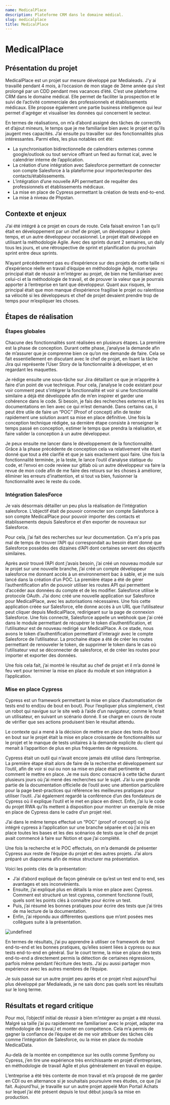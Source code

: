 ```yaml
---
name: MedicalPlace
description: Plateforme CRM dans le domaine médical.
slug: medicalplace
title: MedicalPlace
---
```


# MedicalPlace

## Présentation du projet

MedicalPlace est un projet sur mesure développé par Medialeads. J’y ai travaillé pendant 4 mois, à l’occasion de mon stage de 3ème année qui s’est prolongé par un CDD pendant mes vacances d’été. C’est une plateforme CRM dans le domaine médical. Elle permet de faciliter la prospection et le suivi de l’activité commerciale des professionnels et établissements médicaux. Elle propose également une partie business intelligence qui leur permet d'agréger et visualiser les données qui concernent le secteur.

En termes de réalisations, on m’a d’abord assigné des tâches de correctifs et d’ajout mineurs, le temps que je me familiarise bien avec le projet et qu’ils jaugent mes capacités. J’ai ensuite pu travailler sur des fonctionnalités plus intéressantes. Parmi elles, les plus notables ont été: 

- La synchronisation bidirectionnelle de calendriers externes comme google/outlook ou tout service offrant un feed au format ical, avec le calendrier interne de l’application.
- La création d’une intégration avec Salesforce permettant de connecter son compte Salesforce à la plateforme pour importer/exporter des contacts/établissements.
- L’intégration d’une nouvelle API permettant de requêter des professionnels et établissements médicaux.
- La mise en place de Cypress permettant la création de tests end-to-end.
- La mise à niveau de Phpstan.

## Contexte et enjeux

J’ai été intégré à ce projet en cours de route. Cela faisait environ 1 an qu’il était en développement par un chef de projet, un développeur à plein temps, et un autre développeur occasionnel. Le projet était développé en utilisant la méthodologie Agile. Avec des sprints durant 2 semaines, un daily tous les jours, et une rétrospective de sprint et planification du prochain sprint entre deux sprints.

N’ayant précédemment pas eu d’expérience sur des projets de cette taille ni d’expérience réelle en travail d’équipe en méthodologie Agile, mon enjeu principal était de réussir à m’intégrer au projet, de bien me familiariser avec celui-ci et la méthodologie de travail, et de prouver la valeur que je pourrais apporter à l’entreprise en tant que développeur. Quant aux risques, le principal était que mon manque d’expérience fragilise le projet ou ralentisse sa vélocité si les développeurs et chef de projet devaient prendre trop de temps pour m’expliquer les choses.

## Étapes de réalisation

### Étapes globales

Chacune des fonctionnalités sont réalisées en plusieurs étapes. La première est la phase de conception. Durant cette phase, j’analyse la demande afin de m’assurer que je comprenne bien ce qu’on me demande de faire. Cela se fait essentiellement en discutant avec le chef de projet, en lisant la tâche Jira qui représente l’User Story de la fonctionnalité à développer, et en regardant les maquettes.

Je rédige ensuite une sous-tâche sur Jira détaillant ce que je m’apprête à faire d’un point de vue technique. Pour cela, j’analyse le code existant pour voir comment peut s’intégrer la fonctionnalité et voir si une fonctionnalité similaire a déjà été développée afin de m’en inspirer et garder une cohérence dans le code. Si besoin, je fais des recherches externes et lis les documentations en lien avec ce qui m’est demandé. Dans certains cas, il peut être utile de faire un “POC” (Proof of concept) afin de tester rapidement une solution avant sa mise en place définitive. Une fois la conception technique rédigée, sa dernière étape consiste à renseigner le temps passé en conception, estimer le temps que prendra la réalisation, et faire valider la conception à un autre développeur.

Je peux ensuite me lancer dans le développement de la fonctionnalité. Grâce à la phase précédente de conception cela va relativement vite étant donné que tout a été clarifié et que je sais exactement quoi faire. Une fois la fonctionnalité terminée, je la teste, le lance l’outil d’analyse statique du code, et l’envoi en code review sur gitlab où un autre développeur va faire la revue de mon code afin de me faire des retours sur les choses à améliorer, éliminer les erreurs d'inattention, et si tout va bien, fusionner la fonctionnalité avec le reste du code.

### Intégration SalesForce

Je vais désormais détailler un peu plus la réalisation de l’intégration salesforce. L’objectif était de pouvoir connecter son compte Salesforce à son compte MedicalPlace pour pouvoir importer des contacts et établissements depuis Salesforce et d’en exporter de nouveaux sur Salesforce. 

Pour cela, j’ai fait des recherches sur leur documentation. Ça m'a pris pas mal de temps de trouver l’API qui correspondait au besoin étant donné que Salesforce possèdes des dizaines d’API dont certaines servent des objectifs similaires. 

Après avoir trouvé l’API dont j’avais besoin, j’ai créé un nouveau module sur le projet sur une nouvelle branche, j’ai créé un compte développeur salesforce me donnant accès à un environnement bac à sable, et je me suis lancé dans la création d’un POC. La première étape a été de gérer l’authentification afin de pouvoir utiliser les routes API qui permettent d’accéder aux données du compte et de les modifier. Salesforce utilise le protocole OAuth. J’ai donc créé une nouvelle application sur Salesforce pour MedicalPlace, avec les autorisations nécessaires. Une fois cette application créée sur Salesforce, elle donne accès à un URL que l’utilisateur peut cliquer depuis MedicalPlace, redirigeant sur la page de connexion Salesforce. Une fois connecté, Salesforce appelle un webhook que j’ai créé dans le module permettant de récupérer le token d’authentification, et l’utilisateur est de nouveau redirigé sur MedicalPlace. A ce stade, nous avons le token d’authentification permettant d'interagir avec le compte Salesforce de l’utilisateur. La prochaine étape a été de créer les routes permettant de renouveler le token, de supprimer le token dans le cas où l’utilisateur veut se déconnecter de salesforce, et de créer les routes pour importer et exporter des données.

Une fois cela fait, j’ai montré le résultat au chef de projet et il m’a donné le feu vert pour terminer la mise en place du module et son intégration à l’application.

### Mise en place Cypress

Cypress est un framework permettant la mise en place d’automatisation de tests end to end(ou de bout en bout). Pour l’expliquer plus simplement, c’est un robot qui navigue sur le site web à l’aide d’un navigateur, comme le ferait un utilisateur, en suivant un scénario donné. Il se charge en cours de route de vérifier que ses actions produisent bien le résultat attendu.

Le contexte qui a mené à la décision de mettre en place des tests de bout en bout sur le projet était la mise en place croissante de fonctionnalités sur le projet et le manque de tests unitaires à la demande explicite du client qui menait à l’apparition de plus en plus fréquentes de régressions.

Cypress était un outil qui n’avait encore jamais été utilisé dans l’entreprise. La première étape était alors de faire de la recherche et développement sur l’outil, afin de voir si oui ou non sa mise en place était pertinente et comment le mettre en place. Je me suis donc consacré à cette tâche durant plusieurs jours où j’ai mené des recherches sur le sujet. J’ai lu une grande partie de la documentation officielle de l’outil avec une attention particulière pour la page best-practices qui référence les meilleures pratiques pour utiliser l’outil. J’ai également regardé la conférence d’un des fondateurs de Cypress où il explique l’outil et le met en place en direct. Enfin, j’ai lu le code du projet RWA qu’ils mettent à disposition pour montrer un exemple de mise en place de Cypress dans le cadre d’un projet réel.

J’ai dans le même temps effectué un “POC” (proof of concept) où j’ai intégré cypress à l’application sur une branche séparée et où j’ai mis en place toutes les bases et les des scénarios de tests que le chef de projet avait commencé à faire sur Notion et que j’ai complété.

Une fois la recherche et le POC effectués, on m’a demandé de présenter Cypress aux reste de l’équipe du projet et des autres projets. J’ai alors préparé un diaporama afin de mieux structurer ma présentation.

Voici les points clés de la présentation:

- J’ai d’abord expliqué de façon générale ce qu’est un test end to end, ses avantages et ses inconvénients.
- Ensuite, j’ai expliqué plus en détails la mise en place avec Cypress. Comment est structuré un test cypress, comment fonctionne l’outil, quels sont les points clés à connaître pour écrire un test.
- Puis, j’ai résumé les bonnes pratiques pour écrire des tests que j’ai tirés de ma lecture de la documentation.
- Enfin, j’ai répondu aux différentes questions que m’ont posées mes collègues suite à la présentation.

![undefined](https://lh7-rt.googleusercontent.com/docsz/AD_4nXdpooYEbtI5mQXiO5N4qq9cjuQZHnt9ecsd_TzTn6xDaoRthVLMqPQbHpYzwnTG9SrMoAc6W6nA5qq5NHJ5zc4u7cjWC-TUUjUyfk-Pcf_GOiP51KAqChLDYY_LsTPmqwIPWgch?key=eS0VhAfWoDcA9yxcaUUJCAZ9)

En termes de résultats, j’ai pu apprendre à utiliser ce framework de test end-to-end et les bonnes pratiques, qu’elles soient liées à cypress ou aux tests end-to-end en général. Sur le court terme, la mise en place des tests end-to-end a directement permis la détection de certaines régressions, parfois même pendant l’écriture des tests. J’ai pu aussi partager mon expérience avec les autres membres de l’équipe.

Je suis passé sur un autre projet peu après et ce projet n’est aujourd’hui plus développé par Medialeads, je ne sais donc pas quels sont les résultats sur le long terme.

## Résultats et regard critique

Pour moi, l’objectif initial de réussir à bien m’intégrer au projet a été réussi. Malgré sa taille j’ai pu rapidement me familiariser avec le projet, adapter ma méthodologie de travai,l et monter en compétence. Cela m’a permis de gagner la confiance de l’équipe et de me voir attribuer des tâches clés comme l’intégration de Salesforce, ou la mise en place du module MedicalData.

Au-delà de la montée en compétence sur les outils comme Symfony ou Cypress, j’en tire une expérience très enrichissante en projet d’entreprises, en méthodologie de travail Agile et plus généralement en travail en équipe.

L’entreprise a été très contente de mon travail et m’a proposé de me garder en CDI ou en alternance si je souhaitais poursuivre mes études, ce que j’ai fait. Aujourd’hui, je travaille sur un autre projet appelé Mon Portail Achats sur lequel j’ai été présent depuis le tout début jusqu’à sa mise en production.
